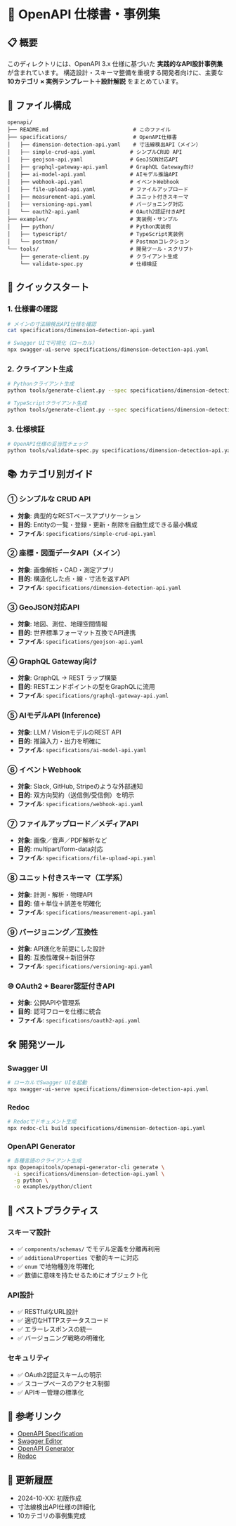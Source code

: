 # 🧭 OpenAPI 仕様書・事例集

## 📋 概要

このディレクトリには、OpenAPI 3.x 仕様に基づいた **実践的なAPI設計事例集** が含まれています。
構造設計・スキーマ整備を重視する開発者向けに、主要な **10カテゴリ × 実例テンプレート＋設計解説** をまとめています。

## 📁 ファイル構成

```
openapi/
├── README.md                           # このファイル
├── specifications/                     # OpenAPI仕様書
│   ├── dimension-detection-api.yaml    # 寸法線検出API（メイン）
│   ├── simple-crud-api.yaml           # シンプルCRUD API
│   ├── geojson-api.yaml               # GeoJSON対応API
│   ├── graphql-gateway-api.yaml       # GraphQL Gateway向け
│   ├── ai-model-api.yaml              # AIモデル推論API
│   ├── webhook-api.yaml               # イベントWebhook
│   ├── file-upload-api.yaml           # ファイルアップロード
│   ├── measurement-api.yaml           # ユニット付きスキーマ
│   ├── versioning-api.yaml            # バージョニング対応
│   └── oauth2-api.yaml                # OAuth2認証付きAPI
├── examples/                          # 実装例・サンプル
│   ├── python/                        # Python実装例
│   ├── typescript/                    # TypeScript実装例
│   └── postman/                       # Postmanコレクション
└── tools/                             # 開発ツール・スクリプト
    ├── generate-client.py             # クライアント生成
    └── validate-spec.py               # 仕様検証
```

## 🚀 クイックスタート

### 1. 仕様書の確認
```bash
# メインの寸法線検出API仕様を確認
cat specifications/dimension-detection-api.yaml

# Swagger UIで可視化（ローカル）
npx swagger-ui-serve specifications/dimension-detection-api.yaml
```

### 2. クライアント生成
```bash
# Pythonクライアント生成
python tools/generate-client.py --spec specifications/dimension-detection-api.yaml --lang python

# TypeScriptクライアント生成
python tools/generate-client.py --spec specifications/dimension-detection-api.yaml --lang typescript
```

### 3. 仕様検証
```bash
# OpenAPI仕様の妥当性チェック
python tools/validate-spec.py specifications/dimension-detection-api.yaml
```

## 📚 カテゴリ別ガイド

### ① シンプルな CRUD API
- **対象**: 典型的なRESTベースアプリケーション
- **目的**: Entityの一覧・登録・更新・削除を自動生成できる最小構成
- **ファイル**: `specifications/simple-crud-api.yaml`

### ② 座標・図面データAPI（メイン）
- **対象**: 画像解析・CAD・測定アプリ
- **目的**: 構造化した点・線・寸法を返すAPI
- **ファイル**: `specifications/dimension-detection-api.yaml`

### ③ GeoJSON対応API
- **対象**: 地図、測位、地理空間情報
- **目的**: 世界標準フォーマット互換でAPI連携
- **ファイル**: `specifications/geojson-api.yaml`

### ④ GraphQL Gateway向け
- **対象**: GraphQL → REST ラップ構築
- **目的**: RESTエンドポイントの型をGraphQLに流用
- **ファイル**: `specifications/graphql-gateway-api.yaml`

### ⑤ AIモデルAPI (Inference)
- **対象**: LLM / VisionモデルのREST API
- **目的**: 推論入力・出力を明確に
- **ファイル**: `specifications/ai-model-api.yaml`

### ⑥ イベントWebhook
- **対象**: Slack, GitHub, Stripeのような外部通知
- **目的**: 双方向契約（送信側/受信側）を明示
- **ファイル**: `specifications/webhook-api.yaml`

### ⑦ ファイルアップロード／メディアAPI
- **対象**: 画像／音声／PDF解析など
- **目的**: multipart/form-data対応
- **ファイル**: `specifications/file-upload-api.yaml`

### ⑧ ユニット付きスキーマ（工学系）
- **対象**: 計測・解析・物理API
- **目的**: 値＋単位＋誤差を明確化
- **ファイル**: `specifications/measurement-api.yaml`

### ⑨ バージョニング／互換性
- **対象**: API進化を前提にした設計
- **目的**: 互換性確保＋新旧併存
- **ファイル**: `specifications/versioning-api.yaml`

### ⑩ OAuth2 + Bearer認証付きAPI
- **対象**: 公開APIや管理系
- **目的**: 認可フローを仕様に統合
- **ファイル**: `specifications/oauth2-api.yaml`

## 🛠️ 開発ツール

### Swagger UI
```bash
# ローカルでSwagger UIを起動
npx swagger-ui-serve specifications/dimension-detection-api.yaml
```

### Redoc
```bash
# Redocでドキュメント生成
npx redoc-cli build specifications/dimension-detection-api.yaml
```

### OpenAPI Generator
```bash
# 各種言語のクライアント生成
npx @openapitools/openapi-generator-cli generate \
  -i specifications/dimension-detection-api.yaml \
  -g python \
  -o examples/python/client
```

## 📖 ベストプラクティス

### スキーマ設計
- ✅ `components/schemas/` でモデル定義を分離再利用
- ✅ `additionalProperties` で動的キーに対応
- ✅ `enum` で地物種別を明確化
- ✅ 数値に意味を持たせるためにオブジェクト化

### API設計
- ✅ RESTfulなURL設計
- ✅ 適切なHTTPステータスコード
- ✅ エラーレスポンスの統一
- ✅ バージョニング戦略の明確化

### セキュリティ
- ✅ OAuth2認証スキームの明示
- ✅ スコープベースのアクセス制御
- ✅ APIキー管理の標準化

## 🔗 参考リンク

- [OpenAPI Specification](https://swagger.io/specification/)
- [Swagger Editor](https://editor.swagger.io/)
- [OpenAPI Generator](https://openapi-generator.tech/)
- [Redoc](https://redoc.ly/)

## 📝 更新履歴

- 2024-10-XX: 初版作成
- 寸法線検出API仕様の詳細化
- 10カテゴリの事例集完成
